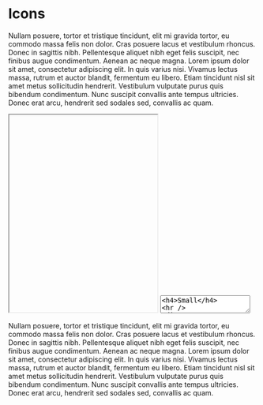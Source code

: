 # Icons

Nullam posuere, tortor et tristique tincidunt, elit mi gravida tortor, eu commodo massa felis non dolor. Cras posuere lacus et vestibulum rhoncus. Donec in sagittis nibh. Pellentesque aliquet nibh eget felis suscipit, nec finibus augue condimentum. Aenean ac neque magna. Lorem ipsum dolor sit amet, consectetur adipiscing elit. In quis varius nisi. Vivamus lectus massa, rutrum et auctor blandit, fermentum eu libero. Etiam tincidunt nisl sit amet metus sollicitudin hendrerit. Vestibulum vulputate purus quis bibendum condimentum. Nunc suscipit convallis ante tempus ultricies. Donec erat arcu, hendrerit sed sodales sed, convallis ac quam.

<iframe class="code-preview" height="400px"></iframe>
<textarea class="code-editor" name="code">
<h4>Small</h4>
<hr />
<div>
	<svg class="icon"><use xlink:href="assets/images/icons.svg#home"></use></svg>
	<svg class="icon"><use xlink:href="assets/images/icons.svg#arrow-left"></use></svg>
	<svg class="icon"><use xlink:href="assets/images/icons.svg#arrow-right"></use></svg>
	<svg class="icon"><use xlink:href="assets/images/icons.svg#plus"></use></svg>
	<svg class="icon"><use xlink:href="assets/images/icons.svg#minus"></use></svg>
	<svg class="icon"><use xlink:href="assets/images/icons.svg#edit"></use></svg>
	<svg class="icon"><use xlink:href="assets/images/icons.svg#delete"></use></svg>
	<svg class="icon"><use xlink:href="assets/images/icons.svg#search"></use></svg>
	<svg class="icon"><use xlink:href="assets/images/icons.svg#menu"></use></svg>
	<svg class="icon"><use xlink:href="assets/images/icons.svg#settings"></use></svg>
	<svg class="icon"><use xlink:href="assets/images/icons.svg#mail"></use></svg>
</div>
<h4>Medium</h4>
<hr />
<div>
	<svg class="icon medium"><use xlink:href="assets/images/icons.svg#home"></use></svg>
	<svg class="icon medium"><use xlink:href="assets/images/icons.svg#arrow-left"></use></svg>
	<svg class="icon medium"><use xlink:href="assets/images/icons.svg#arrow-right"></use></svg>
	<svg class="icon medium"><use xlink:href="assets/images/icons.svg#plus"></use></svg>
	<svg class="icon medium"><use xlink:href="assets/images/icons.svg#minus"></use></svg>
	<svg class="icon medium"><use xlink:href="assets/images/icons.svg#edit"></use></svg>
	<svg class="icon medium"><use xlink:href="assets/images/icons.svg#delete"></use></svg>
	<svg class="icon medium"><use xlink:href="assets/images/icons.svg#search"></use></svg>
	<svg class="icon medium"><use xlink:href="assets/images/icons.svg#menu"></use></svg>
	<svg class="icon medium"><use xlink:href="assets/images/icons.svg#settings"></use></svg>
	<svg class="icon medium"><use xlink:href="assets/images/icons.svg#mail"></use></svg>
</div>
<h4>Large</h4>
<hr />
<div>
	<svg class="icon large"><use xlink:href="assets/images/icons.svg#home"></use></svg>
	<svg class="icon large"><use xlink:href="assets/images/icons.svg#arrow-left"></use></svg>
	<svg class="icon large"><use xlink:href="assets/images/icons.svg#arrow-right"></use></svg>
	<svg class="icon large"><use xlink:href="assets/images/icons.svg#plus"></use></svg>
	<svg class="icon large"><use xlink:href="assets/images/icons.svg#minus"></use></svg>
	<svg class="icon large"><use xlink:href="assets/images/icons.svg#edit"></use></svg>
	<svg class="icon large"><use xlink:href="assets/images/icons.svg#delete"></use></svg>
	<svg class="icon large"><use xlink:href="assets/images/icons.svg#search"></use></svg>
	<svg class="icon large"><use xlink:href="assets/images/icons.svg#menu"></use></svg>
	<svg class="icon large"><use xlink:href="assets/images/icons.svg#settings"></use></svg>
	<svg class="icon large"><use xlink:href="assets/images/icons.svg#mail"></use></svg>
</div>
<h4>Social Icons</h4>
<hr />
<div>
	<svg class="icon medium"><use xlink:href="assets/images/icons.svg#social-facebook"></use></svg>
	<svg class="icon medium"><use xlink:href="assets/images/icons.svg#social-twitter"></use></svg>
	<svg class="icon medium"><use xlink:href="assets/images/icons.svg#social-instagram"></use></svg>
	<svg class="icon medium"><use xlink:href="assets/images/icons.svg#social-pinterest"></use></svg>
	<svg class="icon medium"><use xlink:href="assets/images/icons.svg#social-youtube"></use></svg>
	<svg class="icon medium"><use xlink:href="assets/images/icons.svg#social-whatsapp"></use></svg>
	<svg class="icon medium"><use xlink:href="assets/images/icons.svg#social-dribbble"></use></svg>
	<svg class="icon medium"><use xlink:href="assets/images/icons.svg#social-vimeo"></use></svg>
</div>
</textarea>

Nullam posuere, tortor et tristique tincidunt, elit mi gravida tortor, eu commodo massa felis non dolor. Cras posuere lacus et vestibulum rhoncus. Donec in sagittis nibh. Pellentesque aliquet nibh eget felis suscipit, nec finibus augue condimentum. Aenean ac neque magna. Lorem ipsum dolor sit amet, consectetur adipiscing elit. In quis varius nisi. Vivamus lectus massa, rutrum et auctor blandit, fermentum eu libero. Etiam tincidunt nisl sit amet metus sollicitudin hendrerit. Vestibulum vulputate purus quis bibendum condimentum. Nunc suscipit convallis ante tempus ultricies. Donec erat arcu, hendrerit sed sodales sed, convallis ac quam.